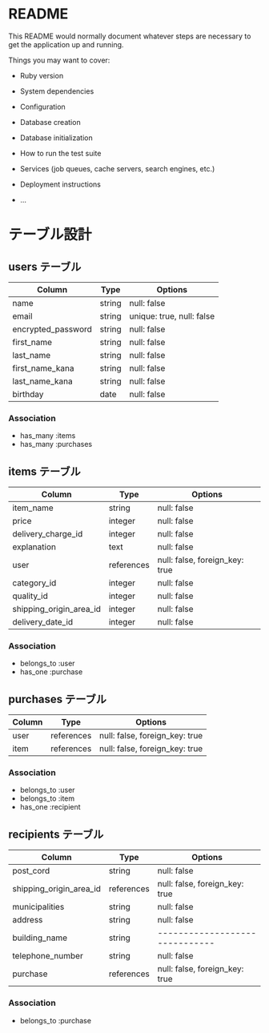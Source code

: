# README

This README would normally document whatever steps are necessary to get the
application up and running.

Things you may want to cover:

* Ruby version

* System dependencies

* Configuration

* Database creation

* Database initialization

* How to run the test suite

* Services (job queues, cache servers, search engines, etc.)

* Deployment instructions

* ...

# テーブル設計

## users テーブル

| Column             | Type   | Options                   |
| ------------------ | ------ | ------------------------- |
| name               | string | null: false               |
| email              | string | unique: true, null: false |
| encrypted_password | string | null: false               |
| first_name         | string | null: false               |
| last_name          | string | null: false               | 
| first_name_kana    | string | null: false               |
| last_name_kana     | string | null: false               |
| birthday           | date   | null: false               |

### Association
- has_many :items
- has_many :purchases

## items テーブル

| Column                  | Type        | Options                        |
| ----------------------- | ----------- | ------------------------------ |
| item_name               | string      | null: false                    |
| price                   | integer     | null: false                    |
| delivery_charge_id      | integer     | null: false                    |
| explanation             | text        | null: false                    |
| user                    | references  | null: false, foreign_key: true |
| category_id             | integer     | null: false                    |
| quality_id              | integer     | null: false                    |
| shipping_origin_area_id | integer     | null: false                    |
| delivery_date_id        | integer     | null: false                    |

### Association
- belongs_to :user
- has_one :purchase

## purchases テーブル

| Column    | Type       | Options                        |
| --------- | ---------- | ------------------------------ |
| user      | references | null: false, foreign_key: true |
| item      | references | null: false, foreign_key: true |

### Association
- belongs_to :user
- belongs_to :item
- has_one :recipient

## recipients テーブル

| Column             | Type       | Options                        |
| ------------------ | ---------- | ------------------------------ |
| post_cord          | string     | null: false                    |
| shipping_origin_area_id | references | null: false, foreign_key: true |
| municipalities     | string     | null: false                    |
| address            | string     | null: false                    |
| building_name      | string     | ------------------------------ |
| telephone_number   | string     | null: false                    |
| purchase           | references | null: false, foreign_key: true |

### Association
- belongs_to :purchase

